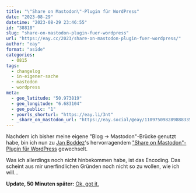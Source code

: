 ```yaml
---
title: "\"Share on Mastodon\"-Plugin für WordPress"
date: "2023-08-29"
datetime: "2023-08-29 23:46:55"
id: "38818"
slug: "share-on-mastodon-plugin-fuer-wordpress"
url: "https://eay.cc/2023/share-on-mastodon-plugin-fuer-wordpress/"
author: "eay"
format: "aside"
categories:
  - 0815
tags:
  - changelog
  - in-eigener-sache
  - mastodon
  - wordpress
meta:
  - geo_latitude: "50.973819"
  - geo_longitude: "6.683104"
  - geo_public: "1"
  - yourls_shorturl: "https://eay.li/3nt"
  - _share_on_mastodon_url: "https://eay.social/@eay/110975098289888335"
---
```


Nachdem ich bisher meine eigene "Blog → Mastodon"-Brücke genutzt habe, bin ich nun zu [Jan Boddez](https://jan.boddez.net/)'s hervorragendem ["Share on Mastodon"-Plugin für WordPress](https://jan.boddez.net/wordpress/share-on-mastodon) gewechselt.

Was ich allerdings noch nicht hinbekommen habe, ist das Encoding. Das scheint aus mir unerfindlichen Gründen noch nicht so zu wollen, wie ich will…

**Update, 50 Minuten später:** [Ok, got it.](https://eay.social/@eay/110975299141368795)

